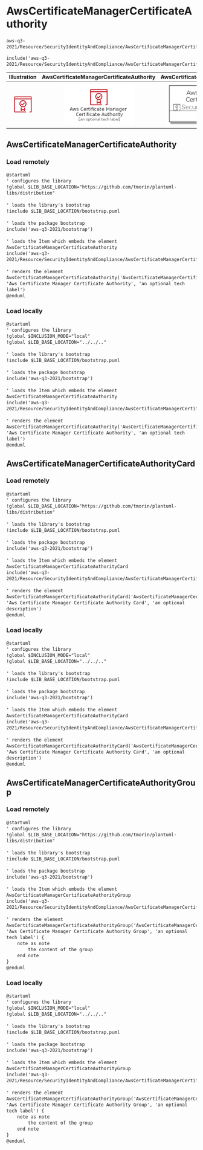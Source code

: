 # AwsCertificateManagerCertificateAuthority


```text
aws-q3-2021/Resource/SecurityIdentityAndCompliance/AwsCertificateManagerCertificateAuthority
```

```text
include('aws-q3-2021/Resource/SecurityIdentityAndCompliance/AwsCertificateManagerCertificateAuthority')
```



| Illustration | AwsCertificateManagerCertificateAuthority | AwsCertificateManagerCertificateAuthorityCard | AwsCertificateManagerCertificateAuthorityGroup |
| :---: | :---: | :---: | :---: |
| ![illustration for Illustration](../../../aws-q3-2021/Resource/SecurityIdentityAndCompliance/AwsCertificateManagerCertificateAuthority.png) | ![illustration for AwsCertificateManagerCertificateAuthority](../../../aws-q3-2021/Resource/SecurityIdentityAndCompliance/AwsCertificateManagerCertificateAuthority.Local.png) | ![illustration for AwsCertificateManagerCertificateAuthorityCard](../../../aws-q3-2021/Resource/SecurityIdentityAndCompliance/AwsCertificateManagerCertificateAuthorityCard.Local.png) | ![illustration for AwsCertificateManagerCertificateAuthorityGroup](../../../aws-q3-2021/Resource/SecurityIdentityAndCompliance/AwsCertificateManagerCertificateAuthorityGroup.Local.png) |




## AwsCertificateManagerCertificateAuthority

### Load remotely
```plantuml
@startuml
' configures the library
!global $LIB_BASE_LOCATION="https://github.com/tmorin/plantuml-libs/distribution"

' loads the library's bootstrap
!include $LIB_BASE_LOCATION/bootstrap.puml

' loads the package bootstrap
include('aws-q3-2021/bootstrap')

' loads the Item which embeds the element AwsCertificateManagerCertificateAuthority
include('aws-q3-2021/Resource/SecurityIdentityAndCompliance/AwsCertificateManagerCertificateAuthority')

' renders the element
AwsCertificateManagerCertificateAuthority('AwsCertificateManagerCertificateAuthority', 'Aws Certificate Manager Certificate Authority', 'an optional tech label')
@enduml
```

### Load locally
```plantuml
@startuml
' configures the library
!global $INCLUSION_MODE="local"
!global $LIB_BASE_LOCATION="../../.."

' loads the library's bootstrap
!include $LIB_BASE_LOCATION/bootstrap.puml

' loads the package bootstrap
include('aws-q3-2021/bootstrap')

' loads the Item which embeds the element AwsCertificateManagerCertificateAuthority
include('aws-q3-2021/Resource/SecurityIdentityAndCompliance/AwsCertificateManagerCertificateAuthority')

' renders the element
AwsCertificateManagerCertificateAuthority('AwsCertificateManagerCertificateAuthority', 'Aws Certificate Manager Certificate Authority', 'an optional tech label')
@enduml
```

## AwsCertificateManagerCertificateAuthorityCard

### Load remotely
```plantuml
@startuml
' configures the library
!global $LIB_BASE_LOCATION="https://github.com/tmorin/plantuml-libs/distribution"

' loads the library's bootstrap
!include $LIB_BASE_LOCATION/bootstrap.puml

' loads the package bootstrap
include('aws-q3-2021/bootstrap')

' loads the Item which embeds the element AwsCertificateManagerCertificateAuthorityCard
include('aws-q3-2021/Resource/SecurityIdentityAndCompliance/AwsCertificateManagerCertificateAuthority')

' renders the element
AwsCertificateManagerCertificateAuthorityCard('AwsCertificateManagerCertificateAuthorityCard', 'Aws Certificate Manager Certificate Authority Card', 'an optional description')
@enduml
```

### Load locally
```plantuml
@startuml
' configures the library
!global $INCLUSION_MODE="local"
!global $LIB_BASE_LOCATION="../../.."

' loads the library's bootstrap
!include $LIB_BASE_LOCATION/bootstrap.puml

' loads the package bootstrap
include('aws-q3-2021/bootstrap')

' loads the Item which embeds the element AwsCertificateManagerCertificateAuthorityCard
include('aws-q3-2021/Resource/SecurityIdentityAndCompliance/AwsCertificateManagerCertificateAuthority')

' renders the element
AwsCertificateManagerCertificateAuthorityCard('AwsCertificateManagerCertificateAuthorityCard', 'Aws Certificate Manager Certificate Authority Card', 'an optional description')
@enduml
```

## AwsCertificateManagerCertificateAuthorityGroup

### Load remotely
```plantuml
@startuml
' configures the library
!global $LIB_BASE_LOCATION="https://github.com/tmorin/plantuml-libs/distribution"

' loads the library's bootstrap
!include $LIB_BASE_LOCATION/bootstrap.puml

' loads the package bootstrap
include('aws-q3-2021/bootstrap')

' loads the Item which embeds the element AwsCertificateManagerCertificateAuthorityGroup
include('aws-q3-2021/Resource/SecurityIdentityAndCompliance/AwsCertificateManagerCertificateAuthority')

' renders the element
AwsCertificateManagerCertificateAuthorityGroup('AwsCertificateManagerCertificateAuthorityGroup', 'Aws Certificate Manager Certificate Authority Group', 'an optional tech label') {
    note as note
        the content of the group
    end note
}
@enduml
```

### Load locally
```plantuml
@startuml
' configures the library
!global $INCLUSION_MODE="local"
!global $LIB_BASE_LOCATION="../../.."

' loads the library's bootstrap
!include $LIB_BASE_LOCATION/bootstrap.puml

' loads the package bootstrap
include('aws-q3-2021/bootstrap')

' loads the Item which embeds the element AwsCertificateManagerCertificateAuthorityGroup
include('aws-q3-2021/Resource/SecurityIdentityAndCompliance/AwsCertificateManagerCertificateAuthority')

' renders the element
AwsCertificateManagerCertificateAuthorityGroup('AwsCertificateManagerCertificateAuthorityGroup', 'Aws Certificate Manager Certificate Authority Group', 'an optional tech label') {
    note as note
        the content of the group
    end note
}
@enduml
```

